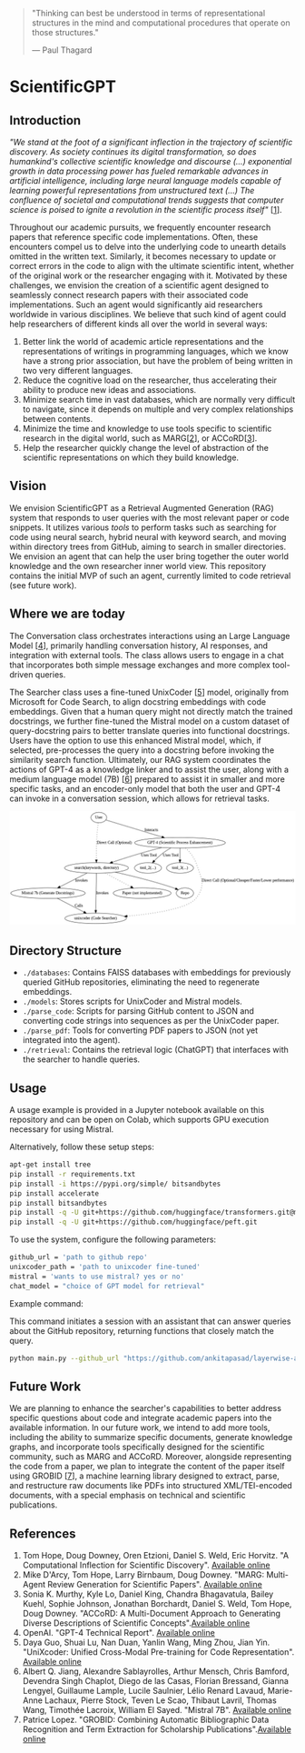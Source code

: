 > "Thinking can best be understood in terms of representational structures in the mind and computational procedures that operate on those structures."
>
> — Paul Thagard

# ScientificGPT

## Introduction

*"We stand at the foot of a significant inflection in the trajectory of scientific discovery. As society continues its digital transformation, so does humankind's collective scientific knowledge and discourse (...) exponential growth in data processing power has fueled remarkable advances in artificial intelligence, including large neural language models capable of learning powerful representations from unstructured text (...) The confluence of societal and computational trends suggests that computer science is poised to ignite a revolution in the scientific process itself"* [[1](#ref-hope)]. 

Throughout our academic pursuits, we frequently encounter research papers that reference specific code implementations. Often, these encounters compel us to delve into the underlying code to unearth details omitted in the written text. Similarly, it becomes necessary to update or correct errors in the code to align with the ultimate scientific intent, whether of the original work or the researcher engaging with it. Motivated by these challenges, we envision the creation of a scientific agent designed to seamlessly connect research papers with their associated code implementations. Such an agent would significantly aid researchers worldwide in various disciplines. We believe that such kind of agent could help researchers of different kinds all over the world in several ways:

1. Better link the world of academic article representations and the representations of writings in programming languages, which we know have a strong prior association, but have the problem of being written in two very different languages.
2. Reduce the cognitive load on the researcher, thus accelerating their ability to produce new ideas and associations.
3. Minimize search time in vast databases, which are normally very difficult to navigate, since it depends on multiple and very complex relationships between contents.
4. Minimize the time and knowledge to use tools specific to scientific research in the digital world, such as MARG[[2](#ref-marg)], or ACCoRD[[3](#ref-accord)].
5. Help the researcher quickly change the level of abstraction of the scientific representations on which they build knowledge.

## Vision

We envision ScientificGPT as a Retrieval Augmented Generation (RAG) system that responds to user queries with the most relevant paper or code snippets. It utilizes various *tools* to perform tasks such as searching for code using neural search, hybrid neural with keyword search, and moving within directory trees from GitHub, aiming to search in smaller directories. We envision an agent that can help the user bring together the outer world knowledge and the own researcher inner world view.
This repository contains the initial MVP of such an agent, currently limited to code retrieval (see future work).

## Where we are today

The Conversation class orchestrates interactions using an Large Language Model [[4](#ref-gpt)], primarily handling conversation history, AI responses, and integration with external tools. The class allows users to engage in a chat that incorporates both simple message exchanges and more complex tool-driven queries.

The Searcher class uses a fine-tuned UnixCoder [[5](#ref-unixc)] model, originally from Microsoft for Code Search, to align docstring embeddings with code embeddings. Given that a human query might not directly match the trained docstrings, we further fine-tuned the Mistral model on a custom dataset of query-docstring pairs to better translate queries into functional docstrings. Users have the option to use this enhanced Mistral model, which, if selected, pre-processes the query into a docstring before invoking the similarity search function. Ultimately, our RAG system coordinates the actions of GPT-4 as a knowledge linker and to assist the user, along with a medium language model (7B) [[6](#ref-mb)] prepared to assist it in smaller and more specific tasks, and an encoder-only model that both the user and GPT-4 can invoke in a conversation session, which allows for retrieval tasks.

![Imagen de Google Colab](rag_system_graph.png "Visual structure of ")



## Directory Structure

- `./databases`: Contains FAISS databases with embeddings for previously queried GitHub repositories, eliminating the need to regenerate embeddings.
- `./models`: Stores scripts for UnixCoder and Mistral models.
- `./parse_code`: Scripts for parsing GitHub content to JSON and converting code strings into sequences as per the UnixCoder paper.
- `./parse_pdf`: Tools for converting PDF papers to JSON (not yet integrated into the agent).
- `./retrieval`: Contains the retrieval logic (ChatGPT) that interfaces with the searcher to handle queries.

## Usage

A usage example is provided in a Jupyter notebook available on this repository and can be open on Colab, which supports GPU execution necessary for using Mistral.

Alternatively, follow these setup steps:

```bash
apt-get install tree
pip install -r requirements.txt
pip install -i https://pypi.org/simple/ bitsandbytes
pip install accelerate
pip install bitsandbytes
pip install -q -U git+https://github.com/huggingface/transformers.git@main
pip install -q -U git+https://github.com/huggingface/peft.git
```

To use the system, configure the following parameters:

```bash
github_url = 'path to github repo'
unixcoder_path = 'path to unixcoder fine-tuned'
mistral = 'wants to use mistral? yes or no'
chat_model = "choice of GPT model for retrieval"
```

Example command:

This command initiates a session with an assistant that can answer queries about the GitHub repository, returning functions that closely match the query.

```bash
python main.py --github_url "https://github.com/ankitapasad/layerwise-analysis.git" --model_path '/content/drive/My Drive/unixcoder-ft.bin' --mistral 'yes' --chat_model "gpt-3.5-turbo-0125"
```

## Future Work

We are planning to enhance the searcher's capabilities to better address specific questions about code and integrate academic papers into the available information. In our future work, we intend to add more tools, including the ability to summarize specific documents, generate knowledge graphs, and incorporate tools specifically designed for the scientific community, such as MARG and ACCoRD. Moreover, alongside representing the code from a paper, we plan to integrate the content of the paper itself using GROBID [[7](#ref-grobid)], a machine learning library designed to extract, parse, and restructure raw documents like PDFs into structured XML/TEI-encoded documents, with a special emphasis on technical and scientific publications.

## References

1. <a id="ref-hope"> Tom Hope, Doug Downey, Oren Etzioni, Daniel S. Weld, Eric Horvitz. "A Computational Inflection for Scientific Discovery". [Available online](https://arxiv.org/abs/2205.02007)</a>
2. <a id="ref-marg">Mike D'Arcy, Tom Hope, Larry Birnbaum, Doug Downey. "MARG: Multi-Agent Review Generation for Scientific Papers". [Available online](https://arxiv.org/abs/2401.04259)</a>
3. <a id="ref-accord">Sonia K. Murthy, Kyle Lo, Daniel King, Chandra Bhagavatula, Bailey Kuehl, Sophie Johnson, Jonathan Borchardt, Daniel S. Weld, Tom Hope, Doug Downey. "ACCoRD: A Multi-Document Approach to Generating Diverse Descriptions of Scientific Concepts".[Available online](https://arxiv.org/abs/2205.06982)</a>
4. <a id="ref-gpt">OpenAI. "GPT-4 Technical Report". [Available online](https://arxiv.org/abs/2303.08774)</a>
5. <a id="ref-unixc">Daya Guo, Shuai Lu, Nan Duan, Yanlin Wang, Ming Zhou, Jian Yin. "UniXcoder: Unified Cross-Modal Pre-training for Code Representation". [Available online](https://arxiv.org/abs/2203.03850)</a>
6. <a id="ref-mb">Albert Q. Jiang, Alexandre Sablayrolles, Arthur Mensch, Chris Bamford, Devendra Singh Chaplot, Diego de las Casas, Florian Bressand, Gianna Lengyel, Guillaume Lample, Lucile Saulnier, Lélio Renard Lavaud, Marie-Anne Lachaux, Pierre Stock, Teven Le Scao, Thibaut Lavril, Thomas Wang, Timothée Lacroix, William El Sayed. "Mistral 7B". [Available online](https://arxiv.org/abs/2310.06825)</a>
7. <a id="ref-grobid">Patrice Lopez. "GROBID: Combining Automatic Bibliographic Data Recognition and Term Extraction for Scholarship Publications".[Available online](https://github.com/kermitt2/grobid)</a>


  
